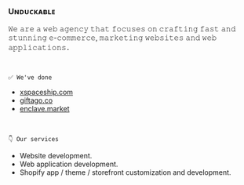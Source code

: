 ### Uɴᴅᴜᴄᴋᴀʙʟᴇ

𝚆𝚎 𝚊𝚛𝚎 𝚊 𝚠𝚎𝚋 𝚊𝚐𝚎𝚗𝚌𝚢 𝚝𝚑𝚊𝚝 𝚏𝚘𝚌𝚞𝚜𝚎𝚜 𝚘𝚗 𝚌𝚛𝚊𝚏𝚝𝚒𝚗𝚐 𝚏𝚊𝚜𝚝 𝚊𝚗𝚍 𝚜𝚝𝚞𝚗𝚗𝚒𝚗𝚐 𝚎-𝚌𝚘𝚖𝚖𝚎𝚛𝚌𝚎, 𝚖𝚊𝚛𝚔𝚎𝚝𝚒𝚗𝚐 𝚠𝚎𝚋𝚜𝚒𝚝𝚎𝚜 𝚊𝚗𝚍 𝚠𝚎𝚋 𝚊𝚙𝚙𝚕𝚒𝚌𝚊𝚝𝚒𝚘𝚗𝚜．

<br />

`✅ We've done`
- [xspaceship.com](https://xspaceship.com)
- [giftago.co](https://giftago.co)
- [enclave.market](https://www.enclave.market/)

<br />

`👇 Our services`
- Website development.
- Web application development.
- Shopify app / theme / storefront customization and development.
